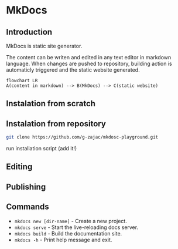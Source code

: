 # MkDocs

## Introduction
MkDocs is static site generator.

The content can be writen and edited in any text editor in markdown language. When changes are pushed to repository, building action is automaticly triggered and the static website generated.

``` mermaid
flowchart LR
A(content in markdown) --> B(MkDocs) --> C(static website)
```

## Instalation from scratch



## Instalation from repository

```bash
git clone https://github.com/g-zajac/mkdosc-playground.git
```

run installation script (add it!)

## Editing



## Publishing




## Commands

* `mkdocs new [dir-name]` - Create a new project.
* `mkdocs serve` - Start the live-reloading docs server.
* `mkdocs build` - Build the documentation site.
* `mkdocs -h` - Print help message and exit.
